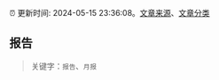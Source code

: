 :alarm_clock: 更新时间: 2024-05-15 23:36:08。[文章来源](/README.md)、[文章分类](/TAGS.md)

## 报告


> 关键字：`报告`、`月报`



